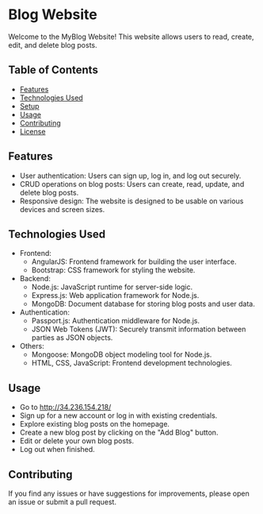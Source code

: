 # Blog Website

Welcome to the MyBlog Website! This website allows users to read, create, edit, and delete blog posts.

## Table of Contents

- [Features](#features)
- [Technologies Used](#technologies-used)
- [Setup](#setup)
- [Usage](#usage)
- [Contributing](#contributing)
- [License](#license)

## Features

- User authentication: Users can sign up, log in, and log out securely.
- CRUD operations on blog posts: Users can create, read, update, and delete blog posts.
- Responsive design: The website is designed to be usable on various devices and screen sizes.

## Technologies Used

- Frontend:
  - AngularJS: Frontend framework for building the user interface.
  - Bootstrap: CSS framework for styling the website.
- Backend:
  - Node.js: JavaScript runtime for server-side logic.
  - Express.js: Web application framework for Node.js.
  - MongoDB: Document database for storing blog posts and user data.
- Authentication:
  - Passport.js: Authentication middleware for Node.js.
  - JSON Web Tokens (JWT): Securely transmit information between parties as JSON objects.
- Others:
  - Mongoose: MongoDB object modeling tool for Node.js.
  - HTML, CSS, JavaScript: Frontend development technologies.

## Usage

- Go to http://34.236.154.218/
- Sign up for a new account or log in with existing credentials.
- Explore existing blog posts on the homepage.
- Create a new blog post by clicking on the "Add Blog" button.
- Edit or delete your own blog posts.
- Log out when finished.

## Contributing

If you find any issues or have suggestions for improvements, please open an issue or submit a pull request.
